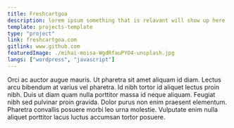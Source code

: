 ```yaml
---
title: Freshcartgoa
description: lorem ipsum something that is relavant will show up here
template: projects-template
type: "project"
link: freshcartgoa.com
gitlink: www.github.com
featuredImage: ./mihai-moisa-WgdRfauPYO4-unsplash.jpg
langs: ["wordpress", "javascript"]
---
```


Orci ac auctor augue mauris. Ut pharetra sit amet aliquam id diam. Lectus arcu bibendum at varius vel pharetra. Id nibh tortor id aliquet lectus proin nibh. Duis ut diam quam nulla porttitor massa id neque aliquam. Feugiat nibh sed pulvinar proin gravida. Dolor purus non enim praesent elementum. Pharetra convallis posuere morbi leo urna molestie. Vulputate enim nulla aliquet porttitor lacus luctus accumsan tortor posuere.
